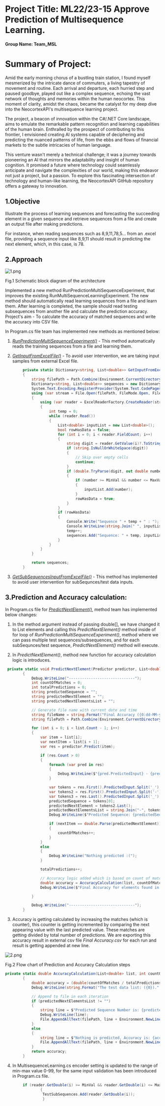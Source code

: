 # Project Title: ML22/23-15 Approve Prediction of Multisequence Learning.

#### Group Name: Team_MSL


**Summary of Project:**
=======================================

Amid the early morning chorus of a bustling train station, I found myself mesmerized by the intricate dance of commuters, a living tapestry of movement and routine. Each arrival and departure, each hurried step and paused goodbye, played out like a complex sequence, echoing the vast network of thoughts and memories within the human neocortex. This moment of clarity, amidst the chaos, became the catalyst for my deep dive into the NeocortexAPI's multisequence learning project.

The project, a beacon of innovation within the C#/.NET Core landscape, aims to emulate the remarkable pattern recognition and learning capabilities of the human brain. Enthralled by the prospect of contributing to this frontier, I envisioned creating AI systems capable of deciphering and predicting the nuanced patterns of life, from the ebbs and flows of financial markets to the subtle intricacies of human language​​.

This venture wasn't merely a technical challenge; it was a journey towards pioneering an AI that mirrors the adaptability and insight of human cognition. It promised a future where technology could seamlessly anticipate and navigate the complexities of our world, making this endeavor not just a project, but a passion. To explore this fascinating intersection of technology and human-like learning, the NeocortexAPI GitHub repository offers a gateway to innovation.

1.Objective
-------------
Illustrate the process of learning sequences and forecasting the succeeding element in a given sequence and retrieve sequences from a file and create an output file after making predictions.

For instance, when reading sequences such as 8,9,11,78,5... from an .excel file, providing a sequence input like 8,9,11 should result in predicting the next element, which, in this case, is 78.

2.Approach
-------------
![1.png](./images/1.png)

Fig.1 Schematic block diagram of the architecture

Implemented a new method RunPredictionMultiSequenceExperiment, that improves the existing RunMultiSequenceLearningExperiment. 
The new method should automatically read learning sequences from a file and learn them. After learning is completed,
the sample should read testing subsequences from another file and calculate the prediction accuracy.
Project's aim - To calculate the accuracy of matched sequences and write the accuracy into CSV file.

In Program.cs file team has implemented new methods as mentioned below:
1. [_RunPredictionMultiSequenceExperiment()_](https://github.com/pparaska/neocortexapi_Team_MSL/blob/a9e97732c57b37f16e0b7c31398981f198080d19/source/Samples/NeoCortexApiSample/Program.cs#L53C29-L53C65) - This method automatically reads the training sequences from a file and learning them. 
				

2. [_GetInputFromExcelFile()_](https://github.com/pparaska/neocortexapi_Team_MSL/blob/a9e97732c57b37f16e0b7c31398981f198080d19/source/Samples/NeoCortexApiSample/Program.cs#L92) - To avoid user intervention, we are taking input samples from external Excel file.
			
```csharp
        private static Dictionary<string, List<double>> GetInputFromExcelFile()
        {
            string filePath = Path.Combine(Environment.CurrentDirectory, "Input.xlsx");
            Dictionary<string, List<double>> sequences = new Dictionary<string, List<double>>();
            System.Text.Encoding.RegisterProvider(System.Text.CodePagesEncodingProvider.Instance);
            using (var stream = File.Open(filePath, FileMode.Open, FileAccess.Read))
            {
                using (var reader = ExcelReaderFactory.CreateReader(stream))
                {
                    int temp = 0;
                    while (reader.Read())
                    {
                        List<double> inputList = new List<double>();
                        bool rowHasData = false;
                        for (int i = 0; i < reader.FieldCount; i++)
                        {
                            string digit = reader.GetValue(i)?.ToString();
                            if (string.IsNullOrWhiteSpace(digit))
                            {
                                // Skip over empty cells
                                continue;
                            }
                            if (double.TryParse(digit, out double number))
                            {
                                if (number >= MinVal && number <= MaxVal)
                                {
                                    inputList.Add(number);
                                }
                                rowHasData = true;
                            }
                        }
                        if (rowHasData)
                        {
                            Console.Write("Sequence " + temp + " : ");
                            Console.WriteLine(string.Join(" ", inputList));
                            temp++;
                            sequences.Add("Sequence: " + temp, inputList);
                        }
                    }
                }
            }

            return sequences;
        }

```
				 
3. [_GetSubSequencesInputFromExcelFile()_](https://github.com/pparaska/neocortexapi_Team_MSL/blob/a9e97732c57b37f16e0b7c31398981f198080d19/source/Samples/NeoCortexApiSample/Program.cs#L167) - This method has implemented to avoid user intervention for subSequnces/test data inputs.

3.Prediction and Accuracy calculation:
---------------------------------------

In Program.cs file for [_PredictNextElement()_](https://github.com/pparaska/neocortexapi_Team_MSL/blob/a9e97732c57b37f16e0b7c31398981f198080d19/source/Samples/NeoCortexApiSample/Program.cs#L201), method team has implemented below changes:
	
1. In the method argument instead of passing double[], we have changed it to List<double> elements and calling this _PredictNextElement()_ method inside of for loop of _RunPredictionMultiSequenceExperiment()_, method where we can pass multiple test sequences/subsequences, and for each subSequnces/test sequence, _PredictNextElement()_ method will execute.

2. In _PredictNextElement()_, method new function for accuracy calculation logic is introduces.

```csharp
 private static void PredictNextElement(Predictor predictor, List<double> list)
        {
            Debug.WriteLine("------------------------------");
            int countOfMatches = 0;
            int totalPredictions = 0;
            string predictedSequence = "";
            string predictedNextElement = "";
            string predictedNextElementsList = "";

            // Generate file name with current date and time
            string fileName = string.Format("Final Accuracy ({0:dd-MM-yyyy HH-mm-ss}).csv", DateTime.Now);
            string filePath = Path.Combine(Environment.CurrentDirectory, fileName);

            for (int i = 0; i < list.Count - 1; i++)
            {
                var item = list[i];
                var nextItem = list[i + 1];
                var res = predictor.Predict(item);

                if (res.Count > 0)
                {
                    foreach (var pred in res)
                    {
                        Debug.WriteLine($"{pred.PredictedInput} - {pred.Similarity}");
                    }

                    var tokens = res.First().PredictedInput.Split('_');
                    var tokens2 = res.First().PredictedInput.Split('-');
                    var tokens3 = res.Last().PredictedInput.Split('_');
                    predictedSequence = tokens[0];
                    predictedNextElement = tokens2.Last();
                    predictedNextElementsList = string.Join("-", tokens3.Skip(1));
                    Debug.WriteLine($"Predicted Sequence: {predictedSequence}, predicted next element {predictedNextElement}");

                    if (nextItem == double.Parse(predictedNextElement))
                    {
                        countOfMatches++;
                    }
                }
                else
                {
                    Debug.WriteLine("Nothing predicted :(");
                }

                totalPredictions++;

                // Accuracy logic added which is based on count of matches and total predictions.
                double accuracy = AccuracyCalculation(list, countOfMatches, totalPredictions, predictedSequence, predictedNextElement, predictedNextElementsList, filePath);
                Debug.WriteLine($"Final Accuracy for elements found in predictedNextElementsList = {accuracy}%");

            }

            Debug.WriteLine("------------------------------");
        }
```

3. Accuracy is getting calculated by increasing the matches (which is counter), this counter is getting incremented by comparing the next appearing value with the last predicted value. These matches are getting divided by total number of predictions. 
We are exporting this accuracy result in external csv file _Final Accuracy.csv_ for each run and result is getting appended at new line.

![2.png](./images/2.png)

Fig.2 Flow chart of Prediction and Accuracy Calculation steps

```csharp
private static double AccuracyCalculation(List<double> list, int countOfMatches, int totalPredictions, string predictedSequence, string predictedNextElement, string predictedNextElementsList, string filePath)
        {
            double accuracy = (double)countOfMatches / totalPredictions * 100;
            Debug.WriteLine(string.Format("The test data list: ({0}).", string.Join(", ", list)));

            // Append to file in each iteration
            if (predictedNextElementsList != "")
            {
                string line = $"Predicted Sequence Number is: {predictedSequence}, Predicted Sequence: {predictedNextElementsList}, Predicted Next Element: {predictedNextElement}, with Accuracy =: {accuracy}%";
                Debug.WriteLine(line);
                File.AppendAllText(filePath, line + Environment.NewLine);
            }
            else
            {
                string line = $"Nothing is predicted, Accuracy is: {accuracy}%";
                File.AppendAllText(filePath, line + Environment.NewLine);
            }
            return accuracy;
        }
```
	
4. In MultisequenceLearning.cs encoder setting is updated to the range of min-max value 0-99, for the same input validation has been introduced in Program.cs file.

```csharp
		if (reader.GetDouble(i) >= MinVal && reader.GetDouble(i) <= MaxVal)
                {
                 TestSubSequences.Add(reader.GetDouble(i));
                 }
```

